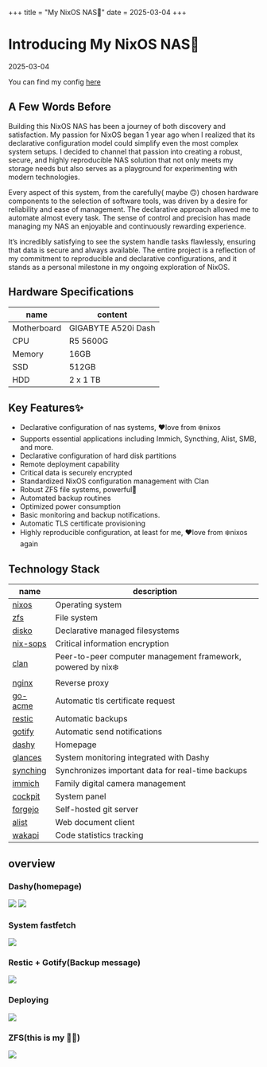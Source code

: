 +++
title = "My NixOS NAS🧊"
date = 2025-03-04
+++

# Introducing My NixOS NAS🧊

2025-03-04

You can find my config [here](https://github.com/antipeth/my-clan)

## A Few Words Before

Building this NixOS NAS has been a journey of both discovery and satisfaction.
My passion for NixOS began 1 year ago when I realized that its declarative configuration model could simplify even the most complex system setups.
I decided to channel that passion into creating a robust, secure, and highly reproducible NAS solution that not only meets my storage needs but also serves as a playground for experimenting with modern technologies.

Every aspect of this system, from the carefully( maybe 🙃) chosen hardware components to the selection of software tools, was driven by a desire for reliability and ease of management.
The declarative approach allowed me to automate almost every task.
The sense of control and precision has made managing my NAS an enjoyable and continuously rewarding experience.

It’s incredibly satisfying to see the system handle tasks flawlessly, ensuring that data is secure and always available.
The entire project is a reflection of my commitment to reproducible and declarative configurations, and it stands as a personal milestone in my ongoing exploration of NixOS.

## Hardware Specifications

| name        | content             |
| ----------- | ------------------- |
| Motherboard | GIGABYTE A520i Dash |
| CPU         | R5 5600G            |
| Memory      | 16GB                |
| SSD         | 512GB               |
| HDD         | 2 x 1 TB            |

## Key Features✨

- Declarative configuration of nas systems, ❤️love from ❄️nixos
- Supports essential applications including Immich, Syncthing, Alist, SMB, and more.
- Declarative configuration of hard disk partitions
- Remote deployment capability
- Critical data is securely encrypted
- Standardized NixOS configuration management with Clan
- Robust ZFS file systems, powerful💪
- Automated backup routines
- Optimized power consumption
- Basic monitoring and backup notifications.
- Automatic TLS certificate provisioning
- Highly reproducible configuration, at least for me, ❤️love from ❄️nixos again

## Technology Stack

| name                                                     | description                                                  |
| -------------------------------------------------------- | ------------------------------------------------------------ |
| [nixos](https://nixos.org/)                              | Operating system                                             |
| [zfs](https://openzfs.github.io/openzfs-docs/index.html) | File system                                                  |
| [disko](https://github.com/nix-community/disko)          | Declarative managed filesystems                              |
| [nix-sops](https://github.com/Mic92/sops-nix)            | Critical information encryption                              |
| [clan](https://docs.clan.lol/)                           | Peer-to-peer computer management framework, powered by nix❄️ |
| [nginx](https://nginx.org/)                              | Reverse proxy                                                |
| [go-acme](https://go-acme.github.io/lego/)               | Automatic tls certificate request                            |
| [restic](https://restic.net/)                            | Automatic backups                                            |
| [gotify](https://gotify.net/docs/)                       | Automatic send notifications                                 |
| [dashy](https://dashy.to/)                               | Homepage                                                     |
| [glances](https://nicolargo.github.io/glances/)          | System monitoring integrated with Dashy                      |
| [synching](https://syncthing.net/)                       | Synchronizes important data for real-time backups            |
| [immich](https://immich.app/)                            | Family digital camera management                             |
| [cockpit](https://cockpit-project.org/)                  | System panel                                                 |
| [forgejo](https://forgejo.org/)                          | Self-hosted git server                                       |
| [alist](https://alist.nn.ci/)                            | Web document client                                          |
| [wakapi](https://github.com/muety/wakapi)                | Code statistics tracking                                     |

## overview

### Dashy(homepage)

![](https://img.0pt.icu/learn/homelab/introducing-my-nixos-nas/1.avif)
![](https://img.0pt.icu/learn/homelab/introducing-my-nixos-nas/2.avif)

### System fastfetch

![](https://img.0pt.icu/learn/homelab/introducing-my-nixos-nas/3.avif)

### Restic + Gotify(Backup message)

![](https://img.0pt.icu/learn/homelab/introducing-my-nixos-nas/4.avif)

### Deploying

![](https://img.0pt.icu/learn/homelab/introducing-my-nixos-nas/5.avif)

### ZFS(this is my 🧊💪)

![](https://img.0pt.icu/learn/homelab/introducing-my-nixos-nas/6.avif)
